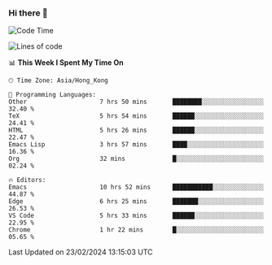 ### Hi there 👋

<!--
**nicehiro/nicehiro** is a ✨ _special_ ✨ repository because its `README.md` (this file) appears on your GitHub profile.

Here are some ideas to get you started:

- 🔭 I’m currently working on ...
- 🌱 I’m currently learning ...
- 👯 I’m looking to collaborate on ...
- 🤔 I’m looking for help with ...
- 💬 Ask me about ...
- 📫 How to reach me: ...
- 😄 Pronouns: ...
- ⚡ Fun fact: ...
-->

<!--START_SECTION:waka-->
![Code Time](http://img.shields.io/badge/Code%20Time-251%20hrs%2040%20mins-blue)

![Lines of code](https://img.shields.io/badge/From%20Hello%20World%20I%27ve%20Written-2.6%20million%20lines%20of%20code-blue)

📊 **This Week I Spent My Time On** 

```text
🕑︎ Time Zone: Asia/Hong_Kong

💬 Programming Languages: 
Other                    7 hrs 50 mins       ████████░░░░░░░░░░░░░░░░░   32.40 % 
TeX                      5 hrs 54 mins       ██████░░░░░░░░░░░░░░░░░░░   24.41 % 
HTML                     5 hrs 26 mins       ██████░░░░░░░░░░░░░░░░░░░   22.47 % 
Emacs Lisp               3 hrs 57 mins       ████░░░░░░░░░░░░░░░░░░░░░   16.36 % 
Org                      32 mins             █░░░░░░░░░░░░░░░░░░░░░░░░   02.24 % 

🔥 Editors: 
Emacs                    10 hrs 52 mins      ███████████░░░░░░░░░░░░░░   44.87 % 
Edge                     6 hrs 25 mins       ███████░░░░░░░░░░░░░░░░░░   26.53 % 
VS Code                  5 hrs 33 mins       ██████░░░░░░░░░░░░░░░░░░░   22.95 % 
Chrome                   1 hr 22 mins        █░░░░░░░░░░░░░░░░░░░░░░░░   05.65 % 
```


 Last Updated on 23/02/2024 13:15:03 UTC
<!--END_SECTION:waka-->

